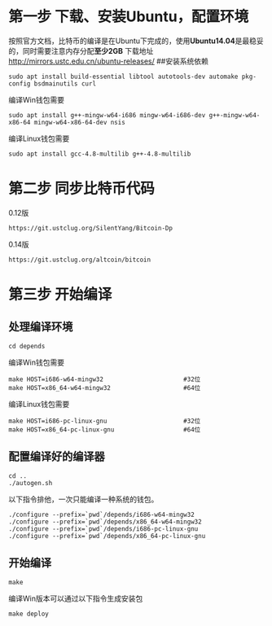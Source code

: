 # 第一步 下载、安装Ubuntu，配置环境

按照官方文档，比特币的编译是在Ubuntu下完成的，使用**Ubuntu14.04**是最稳妥的，同时需要注意内存分配**至少2GB**
下载地址 http://mirrors.ustc.edu.cn/ubuntu-releases/
##安装系统依赖

    sudo apt install build-essential libtool autotools-dev automake pkg-config bsdmainutils curl
编译Win钱包需要
    
    sudo apt install g++-mingw-w64-i686 mingw-w64-i686-dev g++-mingw-w64-x86-64 mingw-w64-x86-64-dev nsis
编译Linux钱包需要
    
    sudo apt install gcc-4.8-multilib g++-4.8-multilib
# 第二步 同步比特币代码
0.12版
    
    https://git.ustclug.org/SilentYang/Bitcoin-Dp
0.14版
    
    https://git.ustclug.org/altcoin/bitcoin
# 第三步 开始编译
## 处理编译环境

    cd depends
编译Win钱包需要
    
    make HOST=i686-w64-mingw32                      #32位
    make HOST=x86_64-w64-mingw32                    #64位
编译Linux钱包需要
    
    make HOST=i686-pc-linux-gnu                     #32位
    make HOST=x86_64-pc-linux-gnu                   #64位
## 配置编译好的编译器

    cd ..
    ./autogen.sh
以下指令排他，一次只能编译一种系统的钱包。

    ./configure --prefix=`pwd`/depends/i686-w64-mingw32
    ./configure --prefix=`pwd`/depends/x86_64-w64-mingw32
    ./configure --prefix=`pwd`/depends/i686-pc-linux-gnu
    ./configure --prefix=`pwd`/depends/x86_64-pc-linux-gnu
## 开始编译
    
    make

编译Win版本可以通过以下指令生成安装包

    make deploy
